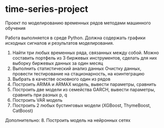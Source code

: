 # time-series-project
Проект по моделированию временных рядов методами машинного обучения

Работа выполняется в среде Python. Должна содержать графики исходных сигналов и результатов моделирования.

1.	Найти три любых временных ряда, связанных между собой. Можно составить портфель из 3 биржевых инструментов, сделать для них выборку биржевых данных за один месяц 
2.	Выполнить статистический анализ данных Очистку данных, провести тестирование на стационарность, на коинтеграцию 
3.	Выбрать в качестве основного один из рядов
4.	Построить  ARIMA  и ARMAX модель, вывести параметры, сравнить
5.	Построить две модели из семейства GARCH, вывести параметры, сравнить при разных p, q
6.	Построить VAR модель 
7.	Построить 2  любых бустинговых модели (XGBoost, ThymeBoost, CatBoost) 

Дополнительно:
8.	Построить модель на нейронных сетях



